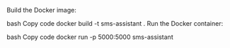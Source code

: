 Build the Docker image:

bash
Copy code
docker build -t sms-assistant .
Run the Docker container:

bash
Copy code
docker run -p 5000:5000 sms-assistant
